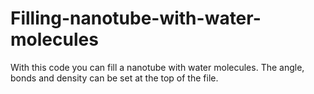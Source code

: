 # Filling-nanotube-with-water-molecules
With this code you can fill a nanotube with water molecules. The angle, bonds and density can be set at the top of the file.
